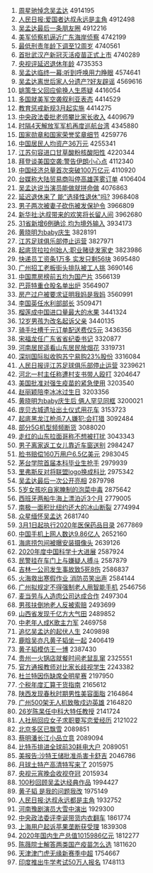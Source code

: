 1. [周星驰悼念吴孟达](http://www.baidu.com/baidu?cl=3&tn=SE_baiduhomet8_jmjb7mjw&rsv_dl=fyb_top&fr=top1000&wd=%D6%DC%D0%C7%B3%DB%B5%BF%C4%EE%CE%E2%C3%CF%B4%EF) 4914195
1. [人民日报:爱国者达叔永远是主角](http://www.baidu.com/baidu?cl=3&tn=SE_baiduhomet8_jmjb7mjw&rsv_dl=fyb_top&fr=top1000&wd=%C8%CB%C3%F1%C8%D5%B1%A8%3A%B0%AE%B9%FA%D5%DF%B4%EF%CA%E5%D3%C0%D4%B6%CA%C7%D6%F7%BD%C7) 4912498
1. [吴孟达最后一条朋友圈](http://www.baidu.com/baidu?cl=3&tn=SE_baiduhomet8_jmjb7mjw&rsv_dl=fyb_top&fr=top1000&wd=%CE%E2%C3%CF%B4%EF%D7%EE%BA%F3%D2%BB%CC%F5%C5%F3%D3%D1%C8%A6) 4912216
1. [美军侦察机逼近广东海岸侦察](http://www.baidu.com/baidu?cl=3&tn=SE_baiduhomet8_jmjb7mjw&rsv_dl=fyb_top&fr=top1000&wd=%C3%C0%BE%FC%D5%EC%B2%EC%BB%FA%B1%C6%BD%FC%B9%E3%B6%AB%BA%A3%B0%B6%D5%EC%B2%EC) 4742199
1. [最低刑责年龄下调至12周岁](http://www.baidu.com/baidu?cl=3&tn=SE_baiduhomet8_jmjb7mjw&rsv_dl=fyb_top&fr=top1000&wd=%D7%EE%B5%CD%D0%CC%D4%F0%C4%EA%C1%E4%CF%C2%B5%F7%D6%C112%D6%DC%CB%EA) 4740561
1. [首批武汉产新冠灭活疫苗正式上市](http://www.baidu.com/baidu?cl=3&tn=SE_baiduhomet8_jmjb7mjw&rsv_dl=fyb_top&fr=top1000&wd=%CA%D7%C5%FA%CE%E4%BA%BA%B2%FA%D0%C2%B9%DA%C3%F0%BB%EE%D2%DF%C3%E7%D5%FD%CA%BD%C9%CF%CA%D0) 4740289
1. [央视评延迟退休年龄](http://www.baidu.com/baidu?cl=3&tn=SE_baiduhomet8_jmjb7mjw&rsv_dl=fyb_top&fr=top1000&wd=%D1%EB%CA%D3%C6%C0%D1%D3%B3%D9%CD%CB%D0%DD%C4%EA%C1%E4) 4735353
1. [吴孟达临终一幕:听到呼唤用力睁眼](http://www.baidu.com/baidu?cl=3&tn=SE_baiduhomet8_jmjb7mjw&rsv_dl=fyb_top&fr=top1000&wd=%CE%E2%C3%CF%B4%EF%C1%D9%D6%D5%D2%BB%C4%BB%3A%CC%FD%B5%BD%BA%F4%BB%BD%D3%C3%C1%A6%D5%F6%D1%DB) 4574641
1. [吴孟达离世后家人分遗产?好友辟谣](http://www.baidu.com/baidu?cl=3&tn=SE_baiduhomet8_jmjb7mjw&rsv_dl=fyb_top&fr=top1000&wd=%CE%E2%C3%CF%B4%EF%C0%EB%CA%C0%BA%F3%BC%D2%C8%CB%B7%D6%D2%C5%B2%FA%3F%BA%C3%D3%D1%B1%D9%D2%A5) 4569616
1. [姚策生父回应偷换人生质疑](http://www.baidu.com/baidu?cl=3&tn=SE_baiduhomet8_jmjb7mjw&rsv_dl=fyb_top&fr=top1000&wd=%D2%A6%B2%DF%C9%FA%B8%B8%BB%D8%D3%A6%CD%B5%BB%BB%C8%CB%C9%FA%D6%CA%D2%C9) 4416054
1. [多国就美军空袭叙利亚表态](http://www.baidu.com/baidu?cl=3&tn=SE_baiduhomet8_jmjb7mjw&rsv_dl=fyb_top&fr=top1000&wd=%B6%E0%B9%FA%BE%CD%C3%C0%BE%FC%BF%D5%CF%AE%D0%F0%C0%FB%D1%C7%B1%ED%CC%AC) 4414529
1. [教育惩戒新规3月起实施](http://www.baidu.com/baidu?cl=3&tn=SE_baiduhomet8_jmjb7mjw&rsv_dl=fyb_top&fr=top1000&wd=%BD%CC%D3%FD%B3%CD%BD%E4%D0%C2%B9%E63%D4%C2%C6%F0%CA%B5%CA%A9) 4414275
1. [中央政法委批老师攀比家长收入](http://www.baidu.com/baidu?cl=3&tn=SE_baiduhomet8_jmjb7mjw&rsv_dl=fyb_top&fr=top1000&wd=%D6%D0%D1%EB%D5%FE%B7%A8%CE%AF%C5%FA%C0%CF%CA%A6%C5%CA%B1%C8%BC%D2%B3%A4%CA%D5%C8%EB) 4409679
1. [时隔4天解放军军机再度巡航台湾](http://www.baidu.com/baidu?cl=3&tn=SE_baiduhomet8_jmjb7mjw&rsv_dl=fyb_top&fr=top1000&wd=%CA%B1%B8%F44%CC%EC%BD%E2%B7%C5%BE%FC%BE%FC%BB%FA%D4%D9%B6%C8%D1%B2%BA%BD%CC%A8%CD%E5) 4345880
1. [国家勋章和国家荣誉奖章细节](http://www.baidu.com/baidu?cl=3&tn=SE_baiduhomet8_jmjb7mjw&rsv_dl=fyb_top&fr=top1000&wd=%B9%FA%BC%D2%D1%AB%D5%C2%BA%CD%B9%FA%BC%D2%C8%D9%D3%FE%BD%B1%D5%C2%CF%B8%BD%DA) 4259776
1. [中国居民人均资产36万元](http://www.baidu.com/baidu?cl=3&tn=SE_baiduhomet8_jmjb7mjw&rsv_dl=fyb_top&fr=top1000&wd=%D6%D0%B9%FA%BE%D3%C3%F1%C8%CB%BE%F9%D7%CA%B2%FA36%CD%F2%D4%AA) 4255341
1. [江苏句容进口甘草酸粉核酸阳性](http://www.baidu.com/baidu?cl=3&tn=SE_baiduhomet8_jmjb7mjw&rsv_dl=fyb_top&fr=top1000&wd=%BD%AD%CB%D5%BE%E4%C8%DD%BD%F8%BF%DA%B8%CA%B2%DD%CB%E1%B7%DB%BA%CB%CB%E1%D1%F4%D0%D4) 4220344
1. [拜登谈美国空袭:警告伊朗小心点](http://www.baidu.com/baidu?cl=3&tn=SE_baiduhomet8_jmjb7mjw&rsv_dl=fyb_top&fr=top1000&wd=%B0%DD%B5%C7%CC%B8%C3%C0%B9%FA%BF%D5%CF%AE%3A%BE%AF%B8%E6%D2%C1%C0%CA%D0%A1%D0%C4%B5%E3) 4112340
1. [中国经济总量首次突破100万亿元](http://www.baidu.com/baidu?cl=3&tn=SE_baiduhomet8_jmjb7mjw&rsv_dl=fyb_top&fr=top1000&wd=%D6%D0%B9%FA%BE%AD%BC%C3%D7%DC%C1%BF%CA%D7%B4%CE%CD%BB%C6%C6100%CD%F2%D2%DA%D4%AA) 4110920
1. [台媒称大陆贸易商叫停高雄莲雾订单](http://www.baidu.com/baidu?cl=3&tn=SE_baiduhomet8_jmjb7mjw&rsv_dl=fyb_top&fr=top1000&wd=%CC%A8%C3%BD%B3%C6%B4%F3%C2%BD%C3%B3%D2%D7%C9%CC%BD%D0%CD%A3%B8%DF%D0%DB%C1%AB%CE%ED%B6%A9%B5%A5) 4106404
1. [吴孟达说当演员能做就拼命做](http://www.baidu.com/baidu?cl=3&tn=SE_baiduhomet8_jmjb7mjw&rsv_dl=fyb_top&fr=top1000&wd=%CE%E2%C3%CF%B4%EF%CB%B5%B5%B1%D1%DD%D4%B1%C4%DC%D7%F6%BE%CD%C6%B4%C3%FC%D7%F6) 4076863
1. [延迟退休来了 能"选择性退休"吗?](http://www.baidu.com/baidu?cl=3&tn=SE_baiduhomet8_jmjb7mjw&rsv_dl=fyb_top&fr=top1000&wd=%D1%D3%B3%D9%CD%CB%D0%DD%C0%B4%C1%CB%20%C4%DC%22%D1%A1%D4%F1%D0%D4%CD%CB%D0%DD%22%C2%F0%3F) 3968408
1. [男子两次被妻子砍伤被发保护令](http://www.baidu.com/baidu?cl=3&tn=SE_baiduhomet8_jmjb7mjw&rsv_dl=fyb_top&fr=top1000&wd=%C4%D0%D7%D3%C1%BD%B4%CE%B1%BB%C6%DE%D7%D3%BF%B3%C9%CB%B1%BB%B7%A2%B1%A3%BB%A4%C1%EE) 3966809
1. [新华社:达叔带来的欢笑将长留人间](http://www.baidu.com/baidu?cl=3&tn=SE_baiduhomet8_jmjb7mjw&rsv_dl=fyb_top&fr=top1000&wd=%D0%C2%BB%AA%C9%E7%3A%B4%EF%CA%E5%B4%F8%C0%B4%B5%C4%BB%B6%D0%A6%BD%AB%B3%A4%C1%F4%C8%CB%BC%E4) 3962680
1. [31省新增6例确诊 均为境外输入](http://www.baidu.com/baidu?cl=3&tn=SE_baiduhomet8_jmjb7mjw&rsv_dl=fyb_top&fr=top1000&wd=31%CA%A1%D0%C2%D4%F66%C0%FD%C8%B7%D5%EF%20%BE%F9%CE%AA%BE%B3%CD%E2%CA%E4%C8%EB) 3934173
1. [黄晓明为baby庆生](http://www.baidu.com/baidu?cl=3&tn=SE_baiduhomet8_jmjb7mjw&rsv_dl=fyb_top&fr=top1000&wd=%BB%C6%CF%FE%C3%F7%CE%AAbaby%C7%EC%C9%FA) 3828191
1. [江苏足球俱乐部停止运营](http://www.baidu.com/baidu?cl=3&tn=SE_baiduhomet8_jmjb7mjw&rsv_dl=fyb_top&fr=top1000&wd=%BD%AD%CB%D5%D7%E3%C7%F2%BE%E3%C0%D6%B2%BF%CD%A3%D6%B9%D4%CB%D3%AA) 3827971
1. [起底货拉拉创始人:职业赌徒发家史](http://www.baidu.com/baidu?cl=3&tn=SE_baiduhomet8_jmjb7mjw&rsv_dl=fyb_top&fr=top1000&wd=%C6%F0%B5%D7%BB%F5%C0%AD%C0%AD%B4%B4%CA%BC%C8%CB%3A%D6%B0%D2%B5%B6%C4%CD%BD%B7%A2%BC%D2%CA%B7) 3823986
1. [快递员工资条1万多 实发只剩56块](http://www.baidu.com/baidu?cl=3&tn=SE_baiduhomet8_jmjb7mjw&rsv_dl=fyb_top&fr=top1000&wd=%BF%EC%B5%DD%D4%B1%B9%A4%D7%CA%CC%F51%CD%F2%B6%E0%20%CA%B5%B7%A2%D6%BB%CA%A356%BF%E9) 3695480
1. [广州招工老板街头排队被工人挑](http://www.baidu.com/baidu?cl=3&tn=SE_baiduhomet8_jmjb7mjw&rsv_dl=fyb_top&fr=top1000&wd=%B9%E3%D6%DD%D5%D0%B9%A4%C0%CF%B0%E5%BD%D6%CD%B7%C5%C5%B6%D3%B1%BB%B9%A4%C8%CB%CC%F4) 3690146
1. [中国票房榜前五均为国产片](http://www.baidu.com/baidu?cl=3&tn=SE_baiduhomet8_jmjb7mjw&rsv_dl=fyb_top&fr=top1000&wd=%D6%D0%B9%FA%C6%B1%B7%BF%B0%F1%C7%B0%CE%E5%BE%F9%CE%AA%B9%FA%B2%FA%C6%AC) 3566139
1. [巴菲特重仓股名单出炉](http://www.baidu.com/baidu?cl=3&tn=SE_baiduhomet8_jmjb7mjw&rsv_dl=fyb_top&fr=top1000&wd=%B0%CD%B7%C6%CC%D8%D6%D8%B2%D6%B9%C9%C3%FB%B5%A5%B3%F6%C2%AF) 3564907
1. [房产过户被要求证明我妈是我妈](http://www.baidu.com/baidu?cl=3&tn=SE_baiduhomet8_jmjb7mjw&rsv_dl=fyb_top&fr=top1000&wd=%B7%BF%B2%FA%B9%FD%BB%A7%B1%BB%D2%AA%C7%F3%D6%A4%C3%F7%CE%D2%C2%E8%CA%C7%CE%D2%C2%E8) 3560991
1. [李国英任水利部部长](http://www.baidu.com/baidu?cl=3&tn=SE_baiduhomet8_jmjb7mjw&rsv_dl=fyb_top&fr=top1000&wd=%C0%EE%B9%FA%D3%A2%C8%CE%CB%AE%C0%FB%B2%BF%B2%BF%B3%A4) 3509471
1. [榴莲成中国进口量最大的水果](http://www.baidu.com/baidu?cl=3&tn=SE_baiduhomet8_jmjb7mjw&rsv_dl=fyb_top&fr=top1000&wd=%C1%F1%C1%AB%B3%C9%D6%D0%B9%FA%BD%F8%BF%DA%C1%BF%D7%EE%B4%F3%B5%C4%CB%AE%B9%FB) 3441324
1. [12岁男孩为改名起诉父亲](http://www.baidu.com/baidu?cl=3&tn=SE_baiduhomet8_jmjb7mjw&rsv_dl=fyb_top&fr=top1000&wd=12%CB%EA%C4%D0%BA%A2%CE%AA%B8%C4%C3%FB%C6%F0%CB%DF%B8%B8%C7%D7) 3440135
1. [骑手吐槽千元订单配送费仅5元](http://www.baidu.com/baidu?cl=3&tn=SE_baiduhomet8_jmjb7mjw&rsv_dl=fyb_top&fr=top1000&wd=%C6%EF%CA%D6%CD%C2%B2%DB%C7%A7%D4%AA%B6%A9%B5%A5%C5%E4%CB%CD%B7%D1%BD%F65%D4%AA) 3436356
1. [宋福龙任广东省省纪委书记](http://www.baidu.com/baidu?cl=3&tn=SE_baiduhomet8_jmjb7mjw&rsv_dl=fyb_top&fr=top1000&wd=%CB%CE%B8%A3%C1%FA%C8%CE%B9%E3%B6%AB%CA%A1%CA%A1%BC%CD%CE%AF%CA%E9%BC%C7) 3320877
1. [河南居民遥看山东居民放烟花](http://www.baidu.com/baidu?cl=3&tn=SE_baiduhomet8_jmjb7mjw&rsv_dl=fyb_top&fr=top1000&wd=%BA%D3%C4%CF%BE%D3%C3%F1%D2%A3%BF%B4%C9%BD%B6%AB%BE%D3%C3%F1%B7%C5%D1%CC%BB%A8) 3319731
1. [深圳国际拟收购苏宁易购23%股份](http://www.baidu.com/baidu?cl=3&tn=SE_baiduhomet8_jmjb7mjw&rsv_dl=fyb_top&fr=top1000&wd=%C9%EE%DB%DA%B9%FA%BC%CA%C4%E2%CA%D5%B9%BA%CB%D5%C4%FE%D2%D7%B9%BA23%25%B9%C9%B7%DD) 3316084
1. [人民日报评江苏足球俱乐部停止运营](http://www.baidu.com/baidu?cl=3&tn=SE_baiduhomet8_jmjb7mjw&rsv_dl=fyb_top&fr=top1000&wd=%C8%CB%C3%F1%C8%D5%B1%A8%C6%C0%BD%AD%CB%D5%D7%E3%C7%F2%BE%E3%C0%D6%B2%BF%CD%A3%D6%B9%D4%CB%D3%AA) 3239621
1. [河北一村主任称遭村支书带人殴打](http://www.baidu.com/baidu?cl=3&tn=SE_baiduhomet8_jmjb7mjw&rsv_dl=fyb_top&fr=top1000&wd=%BA%D3%B1%B1%D2%BB%B4%E5%D6%F7%C8%CE%B3%C6%D4%E2%B4%E5%D6%A7%CA%E9%B4%F8%C8%CB%C5%B9%B4%F2) 3204647
1. [美国批准对强生疫苗的紧急使用](http://www.baidu.com/baidu?cl=3&tn=SE_baiduhomet8_jmjb7mjw&rsv_dl=fyb_top&fr=top1000&wd=%C3%C0%B9%FA%C5%FA%D7%BC%B6%D4%C7%BF%C9%FA%D2%DF%C3%E7%B5%C4%BD%F4%BC%B1%CA%B9%D3%C3) 3203540
1. [赵丽颖陪李冰冰过生日](http://www.baidu.com/baidu?cl=3&tn=SE_baiduhomet8_jmjb7mjw&rsv_dl=fyb_top&fr=top1000&wd=%D5%D4%C0%F6%D3%B1%C5%E3%C0%EE%B1%F9%B1%F9%B9%FD%C9%FA%C8%D5) 3203356
1. [黄晓明为baby庆生后 俩人罕见同框](http://www.baidu.com/baidu?cl=3&tn=SE_baiduhomet8_jmjb7mjw&rsv_dl=fyb_top&fr=top1000&wd=%BB%C6%CF%FE%C3%F7%CE%AAbaby%C7%EC%C9%FA%BA%F3%20%C1%A9%C8%CB%BA%B1%BC%FB%CD%AC%BF%F2) 3200021
1. [庞贝古城遗址出土仪式用花车](http://www.baidu.com/baidu?cl=3&tn=SE_baiduhomet8_jmjb7mjw&rsv_dl=fyb_top&fr=top1000&wd=%C5%D3%B1%B4%B9%C5%B3%C7%D2%C5%D6%B7%B3%F6%CD%C1%D2%C7%CA%BD%D3%C3%BB%A8%B3%B5) 3153723
1. [起底黑龙江枪杀7人嫌犯:会打猎](http://www.baidu.com/baidu?cl=3&tn=SE_baiduhomet8_jmjb7mjw&rsv_dl=fyb_top&fr=top1000&wd=%C6%F0%B5%D7%BA%DA%C1%FA%BD%AD%C7%B9%C9%B17%C8%CB%CF%D3%B7%B8%3A%BB%E1%B4%F2%C1%D4) 3092484
1. [部分5G机型频频断货](http://www.baidu.com/baidu?cl=3&tn=SE_baiduhomet8_jmjb7mjw&rsv_dl=fyb_top&fr=top1000&wd=%B2%BF%B7%D65G%BB%FA%D0%CD%C6%B5%C6%B5%B6%CF%BB%F5) 3088020
1. [走红的山东拉面哥称不想被打扰](http://www.baidu.com/baidu?cl=3&tn=SE_baiduhomet8_jmjb7mjw&rsv_dl=fyb_top&fr=top1000&wd=%D7%DF%BA%EC%B5%C4%C9%BD%B6%AB%C0%AD%C3%E6%B8%E7%B3%C6%B2%BB%CF%EB%B1%BB%B4%F2%C8%C5) 3043343
1. [男子离家返工女儿靠近车窗送别](http://www.baidu.com/baidu?cl=3&tn=SE_baiduhomet8_jmjb7mjw&rsv_dl=fyb_top&fr=top1000&wd=%C4%D0%D7%D3%C0%EB%BC%D2%B7%B5%B9%A4%C5%AE%B6%F9%BF%BF%BD%FC%B3%B5%B4%B0%CB%CD%B1%F0) 2984247
1. [脸书赔偿160万用户6.5亿美元](http://www.baidu.com/baidu?cl=3&tn=SE_baiduhomet8_jmjb7mjw&rsv_dl=fyb_top&fr=top1000&wd=%C1%B3%CA%E9%C5%E2%B3%A5160%CD%F2%D3%C3%BB%A76.5%D2%DA%C3%C0%D4%AA) 2983045
1. [茅台学院首届本科毕业生抢手](http://www.baidu.com/baidu?cl=3&tn=SE_baiduhomet8_jmjb7mjw&rsv_dl=fyb_top&fr=top1000&wd=%C3%A9%CC%A8%D1%A7%D4%BA%CA%D7%BD%EC%B1%BE%BF%C6%B1%CF%D2%B5%C9%FA%C7%C0%CA%D6) 2979939
1. [里弗斯反对将联盟logo换成科比](http://www.baidu.com/baidu?cl=3&tn=SE_baiduhomet8_jmjb7mjw&rsv_dl=fyb_top&fr=top1000&wd=%C0%EF%B8%A5%CB%B9%B7%B4%B6%D4%BD%AB%C1%AA%C3%CBlogo%BB%BB%B3%C9%BF%C6%B1%C8) 2975342
1. [吴孟达最后一次公开亮相](http://www.baidu.com/baidu?cl=3&tn=SE_baiduhomet8_jmjb7mjw&rsv_dl=fyb_top&fr=top1000&wd=%CE%E2%C3%CF%B4%EF%D7%EE%BA%F3%D2%BB%B4%CE%B9%AB%BF%AA%C1%C1%CF%E0) 2879798
1. [5岁女孩吃自家腌制的泡菜中毒](http://www.baidu.com/baidu?cl=3&tn=SE_baiduhomet8_jmjb7mjw&rsv_dl=fyb_top&fr=top1000&wd=5%CB%EA%C5%AE%BA%A2%B3%D4%D7%D4%BC%D2%EB%E7%D6%C6%B5%C4%C5%DD%B2%CB%D6%D0%B6%BE) 2875642
1. [西班牙两船牛海上漂泊近3个月](http://www.baidu.com/baidu?cl=3&tn=SE_baiduhomet8_jmjb7mjw&rsv_dl=fyb_top&fr=top1000&wd=%CE%F7%B0%E0%D1%C0%C1%BD%B4%AC%C5%A3%BA%A3%C9%CF%C6%AF%B2%B4%BD%FC3%B8%F6%D4%C2) 2779005
1. [南极一面积比纽约还大的冰山断裂](http://www.baidu.com/baidu?cl=3&tn=SE_baiduhomet8_jmjb7mjw&rsv_dl=fyb_top&fr=top1000&wd=%C4%CF%BC%AB%D2%BB%C3%E6%BB%FD%B1%C8%C5%A6%D4%BC%BB%B9%B4%F3%B5%C4%B1%F9%C9%BD%B6%CF%C1%D1) 2774994
1. [众星缅怀吴孟达](http://www.baidu.com/baidu?cl=3&tn=SE_baiduhomet8_jmjb7mjw&rsv_dl=fyb_top&fr=top1000&wd=%D6%DA%D0%C7%C3%E5%BB%B3%CE%E2%C3%CF%B4%EF) 2681740
1. [3月1日起执行2020年医保药品目录](http://www.baidu.com/baidu?cl=3&tn=SE_baiduhomet8_jmjb7mjw&rsv_dl=fyb_top&fr=top1000&wd=3%D4%C21%C8%D5%C6%F0%D6%B4%D0%D02020%C4%EA%D2%BD%B1%A3%D2%A9%C6%B7%C4%BF%C2%BC) 2677869
1. [中国手机上网人数达9.86亿人](http://www.baidu.com/baidu?cl=3&tn=SE_baiduhomet8_jmjb7mjw&rsv_dl=fyb_top&fr=top1000&wd=%D6%D0%B9%FA%CA%D6%BB%FA%C9%CF%CD%F8%C8%CB%CA%FD%B4%EF9.86%D2%DA%C8%CB) 2652160
1. [海底捞包间被曝安装摄像头](http://www.baidu.com/baidu?cl=3&tn=SE_baiduhomet8_jmjb7mjw&rsv_dl=fyb_top&fr=top1000&wd=%BA%A3%B5%D7%C0%CC%B0%FC%BC%E4%B1%BB%C6%D8%B0%B2%D7%B0%C9%E3%CF%F1%CD%B7) 2639126
1. [2020年度中国科学十大进展](http://www.baidu.com/baidu?cl=3&tn=SE_baiduhomet8_jmjb7mjw&rsv_dl=fyb_top&fr=top1000&wd=2020%C4%EA%B6%C8%D6%D0%B9%FA%BF%C6%D1%A7%CA%AE%B4%F3%BD%F8%D5%B9) 2587924
1. [民警挂在车门上与嫌疑人搏斗](http://www.baidu.com/baidu?cl=3&tn=SE_baiduhomet8_jmjb7mjw&rsv_dl=fyb_top&fr=top1000&wd=%C3%F1%BE%AF%B9%D2%D4%DA%B3%B5%C3%C5%C9%CF%D3%EB%CF%D3%D2%C9%C8%CB%B2%AB%B6%B7) 2587879
1. [吉林一公司发生事故致5死8伤](http://www.baidu.com/baidu?cl=3&tn=SE_baiduhomet8_jmjb7mjw&rsv_dl=fyb_top&fr=top1000&wd=%BC%AA%C1%D6%D2%BB%B9%AB%CB%BE%B7%A2%C9%FA%CA%C2%B9%CA%D6%C25%CB%C08%C9%CB) 2586837
1. [火海救出寒假作业 消防员笑出声](http://www.baidu.com/baidu?cl=3&tn=SE_baiduhomet8_jmjb7mjw&rsv_dl=fyb_top&fr=top1000&wd=%BB%F0%BA%A3%BE%C8%B3%F6%BA%AE%BC%D9%D7%F7%D2%B5%20%CF%FB%B7%C0%D4%B1%D0%A6%B3%F6%C9%F9) 2584144
1. [广州拟规定不得强制老人用智能手机](http://www.baidu.com/baidu?cl=3&tn=SE_baiduhomet8_jmjb7mjw&rsv_dl=fyb_top&fr=top1000&wd=%B9%E3%D6%DD%C4%E2%B9%E6%B6%A8%B2%BB%B5%C3%C7%BF%D6%C6%C0%CF%C8%CB%D3%C3%D6%C7%C4%DC%CA%D6%BB%FA) 2546756
1. [麦当劳与人造肉公司达成合作](http://www.baidu.com/baidu?cl=3&tn=SE_baiduhomet8_jmjb7mjw&rsv_dl=fyb_top&fr=top1000&wd=%C2%F3%B5%B1%C0%CD%D3%EB%C8%CB%D4%EC%C8%E2%B9%AB%CB%BE%B4%EF%B3%C9%BA%CF%D7%F7) 2497304
1. [男孩扶倒地老人反被索赔](http://www.baidu.com/baidu?cl=3&tn=SE_baiduhomet8_jmjb7mjw&rsv_dl=fyb_top&fr=top1000&wd=%C4%D0%BA%A2%B7%F6%B5%B9%B5%D8%C0%CF%C8%CB%B7%B4%B1%BB%CB%F7%C5%E2) 2493699
1. [山西省发现千亿方大气田](http://www.baidu.com/baidu?cl=3&tn=SE_baiduhomet8_jmjb7mjw&rsv_dl=fyb_top&fr=top1000&wd=%C9%BD%CE%F7%CA%A1%B7%A2%CF%D6%C7%A7%D2%DA%B7%BD%B4%F3%C6%F8%CC%EF) 2489852
1. [中老年人成K歌主力军](http://www.baidu.com/baidu?cl=3&tn=SE_baiduhomet8_jmjb7mjw&rsv_dl=fyb_top&fr=top1000&wd=%D6%D0%C0%CF%C4%EA%C8%CB%B3%C9K%B8%E8%D6%F7%C1%A6%BE%FC) 2469758
1. [追忆吴孟达的起伏人生](http://www.baidu.com/baidu?cl=3&tn=SE_baiduhomet8_jmjb7mjw&rsv_dl=fyb_top&fr=top1000&wd=%D7%B7%D2%E4%CE%E2%C3%CF%B4%EF%B5%C4%C6%F0%B7%FC%C8%CB%C9%FA) 2409898
1. [鹿晗吴亦凡黄子韬坐一起](http://www.baidu.com/baidu?cl=3&tn=SE_baiduhomet8_jmjb7mjw&rsv_dl=fyb_top&fr=top1000&wd=%C2%B9%EA%CF%CE%E2%D2%E0%B7%B2%BB%C6%D7%D3%E8%BA%D7%F8%D2%BB%C6%F0) 2406419
1. [黄子韬模仿王一博](http://www.baidu.com/baidu?cl=3&tn=SE_baiduhomet8_jmjb7mjw&rsv_dl=fyb_top&fr=top1000&wd=%BB%C6%D7%D3%E8%BA%C4%A3%B7%C2%CD%F5%D2%BB%B2%A9) 2387430
1. [贵州一火锅店就餐时间老鼠乱窜](http://www.baidu.com/baidu?cl=3&tn=SE_baiduhomet8_jmjb7mjw&rsv_dl=fyb_top&fr=top1000&wd=%B9%F3%D6%DD%D2%BB%BB%F0%B9%F8%B5%EA%BE%CD%B2%CD%CA%B1%BC%E4%C0%CF%CA%F3%C2%D2%B4%DC) 2325551
1. [官方通报教师对比家长歧视学生](http://www.baidu.com/baidu?cl=3&tn=SE_baiduhomet8_jmjb7mjw&rsv_dl=fyb_top&fr=top1000&wd=%B9%D9%B7%BD%CD%A8%B1%A8%BD%CC%CA%A6%B6%D4%B1%C8%BC%D2%B3%A4%C6%E7%CA%D3%D1%A7%C9%FA) 2243382
1. [杜兰特因伤缺席全明星赛](http://www.baidu.com/baidu?cl=3&tn=SE_baiduhomet8_jmjb7mjw&rsv_dl=fyb_top&fr=top1000&wd=%B6%C5%C0%BC%CC%D8%D2%F2%C9%CB%C8%B1%CF%AF%C8%AB%C3%F7%D0%C7%C8%FC) 2197950
1. [个税年度汇算干货指南](http://www.baidu.com/baidu?cl=3&tn=SE_baiduhomet8_jmjb7mjw&rsv_dl=fyb_top&fr=top1000&wd=%B8%F6%CB%B0%C4%EA%B6%C8%BB%E3%CB%E3%B8%C9%BB%F5%D6%B8%C4%CF) 2165612
1. [陕西发现春秋时期男性美容面脂](http://www.baidu.com/baidu?cl=3&tn=SE_baiduhomet8_jmjb7mjw&rsv_dl=fyb_top&fr=top1000&wd=%C9%C2%CE%F7%B7%A2%CF%D6%B4%BA%C7%EF%CA%B1%C6%DA%C4%D0%D0%D4%C3%C0%C8%DD%C3%E6%D6%AC) 2164864
1. [广州500架无人机致敬戍边英雄](http://www.baidu.com/baidu?cl=3&tn=SE_baiduhomet8_jmjb7mjw&rsv_dl=fyb_top&fr=top1000&wd=%B9%E3%D6%DD500%BC%DC%CE%DE%C8%CB%BB%FA%D6%C2%BE%B4%CA%F9%B1%DF%D3%A2%D0%DB) 2164820
1. [26岁陈杲任中科大特任教授](http://www.baidu.com/baidu?cl=3&tn=SE_baiduhomet8_jmjb7mjw&rsv_dl=fyb_top&fr=top1000&wd=26%CB%EA%B3%C2%EA%BD%C8%CE%D6%D0%BF%C6%B4%F3%CC%D8%C8%CE%BD%CC%CA%DA) 2141724
1. [人社局回应女子求职要写恋爱经历](http://www.baidu.com/baidu?cl=3&tn=SE_baiduhomet8_jmjb7mjw&rsv_dl=fyb_top&fr=top1000&wd=%C8%CB%C9%E7%BE%D6%BB%D8%D3%A6%C5%AE%D7%D3%C7%F3%D6%B0%D2%AA%D0%B4%C1%B5%B0%AE%BE%AD%C0%FA) 2121022
1. [北京多区已飘雪](http://www.baidu.com/baidu?cl=3&tn=SE_baiduhomet8_jmjb7mjw&rsv_dl=fyb_top&fr=top1000&wd=%B1%B1%BE%A9%B6%E0%C7%F8%D2%D1%C6%AE%D1%A9) 2089851
1. [蔡明潘长江小品立意](http://www.baidu.com/baidu?cl=3&tn=SE_baiduhomet8_jmjb7mjw&rsv_dl=fyb_top&fr=top1000&wd=%B2%CC%C3%F7%C5%CB%B3%A4%BD%AD%D0%A1%C6%B7%C1%A2%D2%E2) 2089094
1. [比特币排进全球前30耗电大户](http://www.baidu.com/baidu?cl=3&tn=SE_baiduhomet8_jmjb7mjw&rsv_dl=fyb_top&fr=top1000&wd=%B1%C8%CC%D8%B1%D2%C5%C5%BD%F8%C8%AB%C7%F2%C7%B030%BA%C4%B5%E7%B4%F3%BB%A7) 2089051
1. [美报告:沙特王储批准杀害卡舒吉](http://www.baidu.com/baidu?cl=3&tn=SE_baiduhomet8_jmjb7mjw&rsv_dl=fyb_top&fr=top1000&wd=%C3%C0%B1%A8%B8%E6%3A%C9%B3%CC%D8%CD%F5%B4%A2%C5%FA%D7%BC%C9%B1%BA%A6%BF%A8%CA%E6%BC%AA) 2046786
1. [月球土特产高清特写来了](http://www.baidu.com/baidu?cl=3&tn=SE_baiduhomet8_jmjb7mjw&rsv_dl=fyb_top&fr=top1000&wd=%D4%C2%C7%F2%CD%C1%CC%D8%B2%FA%B8%DF%C7%E5%CC%D8%D0%B4%C0%B4%C1%CB) 2015975
1. [央视元宵晚会收视夺冠](http://www.baidu.com/baidu?cl=3&tn=SE_baiduhomet8_jmjb7mjw&rsv_dl=fyb_top&fr=top1000&wd=%D1%EB%CA%D3%D4%AA%CF%FC%CD%ED%BB%E1%CA%D5%CA%D3%B6%E1%B9%DA) 2015934
1. [100秒回顾吴孟达经典作品](http://www.baidu.com/baidu?cl=3&tn=SE_baiduhomet8_jmjb7mjw&rsv_dl=fyb_top&fr=top1000&wd=100%C3%EB%BB%D8%B9%CB%CE%E2%C3%CF%B4%EF%BE%AD%B5%E4%D7%F7%C6%B7) 1994427
1. [黄子韬 是我的问题我改](http://www.baidu.com/baidu?cl=3&tn=SE_baiduhomet8_jmjb7mjw&rsv_dl=fyb_top&fr=top1000&wd=%BB%C6%D7%D3%E8%BA%20%CA%C7%CE%D2%B5%C4%CE%CA%CC%E2%CE%D2%B8%C4) 1975149
1. [人民日报:达叔永远都是主角](http://www.baidu.com/baidu?cl=3&tn=SE_baiduhomet8_jmjb7mjw&rsv_dl=fyb_top&fr=top1000&wd=%C8%CB%C3%F1%C8%D5%B1%A8%3A%B4%EF%CA%E5%D3%C0%D4%B6%B6%BC%CA%C7%D6%F7%BD%C7) 1932752
1. [河南豫剧演员大雪中演出](http://www.baidu.com/baidu?cl=3&tn=SE_baiduhomet8_jmjb7mjw&rsv_dl=fyb_top&fr=top1000&wd=%BA%D3%C4%CF%D4%A5%BE%E7%D1%DD%D4%B1%B4%F3%D1%A9%D6%D0%D1%DD%B3%F6) 1929300
1. [中央政法委评李诞带货内衣翻车](http://www.baidu.com/baidu?cl=3&tn=SE_baiduhomet8_jmjb7mjw&rsv_dl=fyb_top&fr=top1000&wd=%D6%D0%D1%EB%D5%FE%B7%A8%CE%AF%C6%C0%C0%EE%B5%AE%B4%F8%BB%F5%C4%DA%D2%C2%B7%AD%B3%B5) 1861774
1. [上海用户起诉苹果垄断获受理](http://www.baidu.com/baidu?cl=3&tn=SE_baiduhomet8_jmjb7mjw&rsv_dl=fyb_top&fr=top1000&wd=%C9%CF%BA%A3%D3%C3%BB%A7%C6%F0%CB%DF%C6%BB%B9%FB%C2%A2%B6%CF%BB%F1%CA%DC%C0%ED) 1839308
1. [2020年国内生产总值1015986亿元](http://www.baidu.com/baidu?cl=3&tn=SE_baiduhomet8_jmjb7mjw&rsv_dl=fyb_top&fr=top1000&wd=2020%C4%EA%B9%FA%C4%DA%C9%FA%B2%FA%D7%DC%D6%B51015986%D2%DA%D4%AA) 1812277
1. [陈薇院士解答两类国产疫苗怎么选](http://www.baidu.com/baidu?cl=3&tn=SE_baiduhomet8_jmjb7mjw&rsv_dl=fyb_top&fr=top1000&wd=%B3%C2%DE%B1%D4%BA%CA%BF%BD%E2%B4%F0%C1%BD%C0%E0%B9%FA%B2%FA%D2%DF%C3%E7%D4%F5%C3%B4%D1%A1) 1811620
1. [天津津门虎无缘新赛季中超](http://www.baidu.com/baidu?cl=3&tn=SE_baiduhomet8_jmjb7mjw&rsv_dl=fyb_top&fr=top1000&wd=%CC%EC%BD%F2%BD%F2%C3%C5%BB%A2%CE%DE%D4%B5%D0%C2%C8%FC%BC%BE%D6%D0%B3%AC) 1754667
1. [印度推出牛学考试50万人报名](http://www.baidu.com/baidu?cl=3&tn=SE_baiduhomet8_jmjb7mjw&rsv_dl=fyb_top&fr=top1000&wd=%D3%A1%B6%C8%CD%C6%B3%F6%C5%A3%D1%A7%BF%BC%CA%D450%CD%F2%C8%CB%B1%A8%C3%FB) 1748113